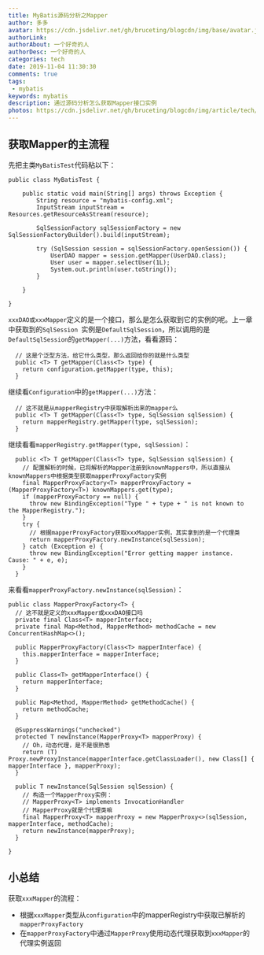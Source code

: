 ```yaml
---
title: MyBatis源码分析之Mapper
author: 多多
avatar: https://cdn.jsdelivr.net/gh/bruceting/blogcdn/img/base/avatar.jpg
authorLink:
authorAbout: 一个好奇的人
authorDesc: 一个好奇的人
categories: tech
date: 2019-11-04 11:30:30
comments: true
tags:
 - mybatis
keywords: mybatis
description: 通过源码分析怎么获取Mapper接口实例
photos: https://cdn.jsdelivr.net/gh/bruceting/blogcdn/img/article/tech/mybatis/mapper.jpeg
---
```


## 获取Mapper的主流程
先把主类```MyBatisTest```代码粘以下：

```MyBatisTest
public class MyBatisTest {

    public static void main(String[] args) throws Exception {
        String resource = "mybatis-config.xml";
        InputStream inputStream = Resources.getResourceAsStream(resource);

        SqlSessionFactory sqlSessionFactory = new SqlSessionFactoryBuilder().build(inputStream);

        try (SqlSession session = sqlSessionFactory.openSession()) {
            UserDAO mapper = session.getMapper(UserDAO.class);
            User user = mapper.selectUser(1L);
            System.out.println(user.toString());
        }

    }

}
```

```xxxDAO或xxxMapper```定义的是一个接口，那么是怎么获取到它的实例的呢。上一章中获取到的```SqlSession ```实例是```DefaultSqlSession```，所以调用的是```DefaultSqlSession```的```getMapper(...)```方法，看看源码：

```session.getMapper(xxx.class)
  // 这是个泛型方法，给它什么类型，那么返回给你的就是什么类型
  public <T> T getMapper(Class<T> type) {
    return configuration.getMapper(type, this);
  }
```
继续看```Configuration```中的```getMapper(...)```方法：

```configuration.getMapper(type, this)
  // 这不就是从mapperRegistry中获取解析出来的mapper么
  public <T> T getMapper(Class<T> type, SqlSession sqlSession) {
    return mapperRegistry.getMapper(type, sqlSession);
  }
```
继续看看```mapperRegistry.getMapper(type, sqlSession)```：

```mapperRegistry.getMapper(type, sqlSession)
  public <T> T getMapper(Class<T> type, SqlSession sqlSession) {
    // 配置解析的时候，已将解析的Mapper注册到knownMappers中，所以直接从knownMappers中根据类型获取mapperProxyFactory实例
    final MapperProxyFactory<T> mapperProxyFactory = (MapperProxyFactory<T>) knownMappers.get(type);
    if (mapperProxyFactory == null) {
      throw new BindingException("Type " + type + " is not known to the MapperRegistry.");
    }
    try {
      // 根据mapperProxyFactory获取xxxMapper实例，其实拿到的是一个代理类
      return mapperProxyFactory.newInstance(sqlSession);
    } catch (Exception e) {
      throw new BindingException("Error getting mapper instance. Cause: " + e, e);
    }
  }
```
来看看```mapperProxyFactory.newInstance(sqlSession)```：

```mapperProxyFactory.newInstance(sqlSession)
public class MapperProxyFactory<T> {
  // 这不就是定义的xxxMapper或xxxDAO接口吗
  private final Class<T> mapperInterface;
  private final Map<Method, MapperMethod> methodCache = new ConcurrentHashMap<>();

  public MapperProxyFactory(Class<T> mapperInterface) {
    this.mapperInterface = mapperInterface;
  }

  public Class<T> getMapperInterface() {
    return mapperInterface;
  }

  public Map<Method, MapperMethod> getMethodCache() {
    return methodCache;
  }

  @SuppressWarnings("unchecked")
  protected T newInstance(MapperProxy<T> mapperProxy) {
    // Oh，动态代理，是不是很熟悉
    return (T) Proxy.newProxyInstance(mapperInterface.getClassLoader(), new Class[] { mapperInterface }, mapperProxy);
  }

  public T newInstance(SqlSession sqlSession) {
    // 构造一个MapperProxy实例：
    // MapperProxy<T> implements InvocationHandler
    // MapperProxy就是个代理类嘛
    final MapperProxy<T> mapperProxy = new MapperProxy<>(sqlSession, mapperInterface, methodCache);
    return newInstance(mapperProxy);
  }

}
```

## 小总结

获取```xxxMapper```的流程：

* 根据```xxxMapper```类型从```configuration```中的mapperRegistry中获取已解析的```mapperProxyFactory```
* 在```mapperProxyFactory```中通过```MapperProxy```使用动态代理获取到```xxxMapper```的代理实例返回





